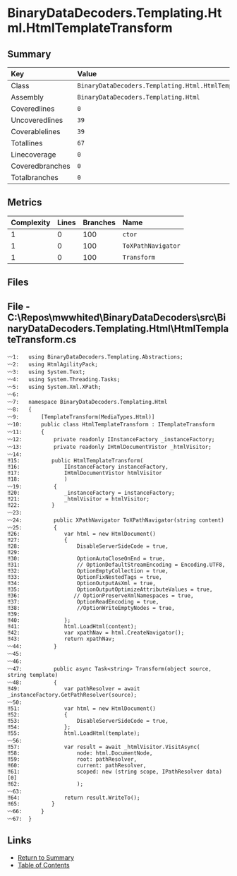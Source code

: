 ﻿# BinaryDataDecoders.Templating.Html.HtmlTemplateTransform

## Summary

| Key             | Value                                                      |
| :-------------- | :--------------------------------------------------------- |
| Class           | `BinaryDataDecoders.Templating.Html.HtmlTemplateTransform` |
| Assembly        | `BinaryDataDecoders.Templating.Html`                       |
| Coveredlines    | `0`                                                        |
| Uncoveredlines  | `39`                                                       |
| Coverablelines  | `39`                                                       |
| Totallines      | `67`                                                       |
| Linecoverage    | `0`                                                        |
| Coveredbranches | `0`                                                        |
| Totalbranches   | `0`                                                        |

## Metrics

| Complexity | Lines | Branches | Name               |
| :--------- | :---- | :------- | :----------------- |
| 1          | 0     | 100      | `ctor`             |
| 1          | 0     | 100      | `ToXPathNavigator` |
| 1          | 0     | 100      | `Transform`        |

## Files

## File - C:\Repos\mwwhited\BinaryDataDecoders\src\BinaryDataDecoders.Templating.Html\HtmlTemplateTransform.cs

```CSharp
〰1:   using BinaryDataDecoders.Templating.Abstractions;
〰2:   using HtmlAgilityPack;
〰3:   using System.Text;
〰4:   using System.Threading.Tasks;
〰5:   using System.Xml.XPath;
〰6:   
〰7:   namespace BinaryDataDecoders.Templating.Html
〰8:   {
〰9:       [TemplateTransform(MediaTypes.Html)]
〰10:      public class HtmlTemplateTransform : ITemplateTransform
〰11:      {
〰12:          private readonly IInstanceFactory _instanceFactory;
〰13:          private readonly IHtmlDocumentVistor _htmlVisitor;
〰14:  
‼15:          public HtmlTemplateTransform(
‼16:              IInstanceFactory instanceFactory,
‼17:              IHtmlDocumentVistor htmlVisitor
‼18:              )
〰19:          {
‼20:              _instanceFactory = instanceFactory;
‼21:              _htmlVisitor = htmlVisitor;
‼22:          }
〰23:  
〰24:          public XPathNavigator ToXPathNavigator(string content)
〰25:          {
‼26:              var html = new HtmlDocument()
‼27:              {
‼28:                  DisableServerSideCode = true,
‼29:  
‼30:                  OptionAutoCloseOnEnd = true,
‼31:                  // OptionDefaultStreamEncoding = Encoding.UTF8,
‼32:                  OptionEmptyCollection = true,
‼33:                  OptionFixNestedTags = true,
‼34:                  OptionOutputAsXml = true,
‼35:                  OptionOutputOptimizeAttributeValues = true,
‼36:                 // OptionPreserveXmlNamespaces = true,
‼37:                  OptionReadEncoding = true,
‼38:                  //OptionWriteEmptyNodes = true,
‼39:  
‼40:              };
‼41:              html.LoadHtml(content);
‼42:              var xpathNav = html.CreateNavigator();
‼43:              return xpathNav;
〰44:          }
〰45:  
〰46:  
〰47:          public async Task<string> Transform(object source, string template)
〰48:          {
‼49:              var pathResolver = await _instanceFactory.GetPathResolver(source);
〰50:  
‼51:              var html = new HtmlDocument()
‼52:              {
‼53:                  DisableServerSideCode = true,
‼54:              };
‼55:              html.LoadHtml(template);
〰56:  
‼57:              var result = await _htmlVisitor.VisitAsync(
‼58:                  node: html.DocumentNode,
‼59:                  root: pathResolver,
‼60:                  current: pathResolver,
‼61:                  scoped: new (string scope, IPathResolver data)[0]
‼62:                  );
〰63:  
‼64:              return result.WriteTo();
‼65:          }
〰66:      }
〰67:  }
```

## Links

* [Return to Summary](Summary.md)
* [Table of Contents](../TOC.md)

